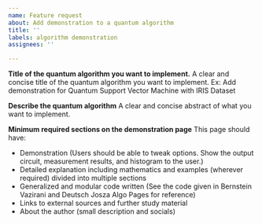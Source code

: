 ```yaml
---
name: Feature request
about: Add demonstration to a quantum algorithm
title: ''
labels: algorithm demonstration
assignees: ''

---
```


**Title of the quantum algorithm you want to implement.**
A clear and concise title of the quantum algorithm you want to implement. Ex: Add demonstration for Quantum Support Vector Machine with IRIS Dataset

**Describe the quantum algorithm**
A clear and concise abstract of what you want to implement.

**Minimum required sections on the demonstration page**
This page should have:
- Demonstration (Users should be able to tweak options. Show the output circuit, measurement results, and histogram to the user.)
- Detailed explanation including mathematics and examples (wherever required) divided into multiple sections
- Generalized and modular code written (See the code given in Bernstein Vazirani and Deutsch Josza Algo Pages for reference)
- Links to external sources and further study material
- About the author (small description and socials)
